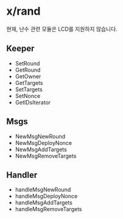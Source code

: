 # x/rand

현재, 난수 관련 모듈은 LCD를 지원하지 않습니다.

## Keeper

- SetRound
- GetRound
- GetOwner
- GetTargets
- SetTargets
- SetNonce
- GetIDsIterator

## Msgs

- NewMsgNewRound
- NewMsgDeployNonce
- NewMsgAddTargets
- NewMsgRemoveTargets

## Handler

- handleMsgNewRound
- handleMsgDeployNonce
- handleMsgAddTargets
- handleMsgRemoveTargets
